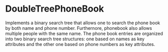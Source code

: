 # DoubleTreePhoneBook
Implements a binary search tree that allows one to search the phone book by both name and phone number. Furthernore, phonebook also allows multiple people with the same name.  The phone book entries are organized into two binary search tree structures: one based on names as key attributes and the other one based on phone numbers as key attributes.
